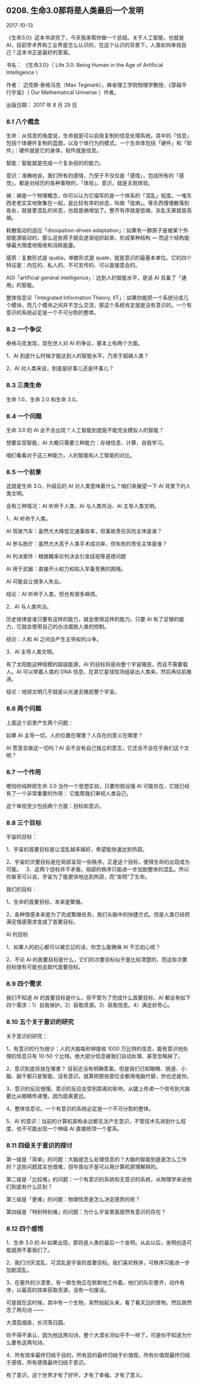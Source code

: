 ## 0208. 生命3.0那将是人类最后一个发明

2017-10-13

《生命3.0》这本书讲完了，今天我来帮你做一个总结。关于人工智能，也就是 AI，目前学术界和工业界是怎么认识的，在这个认识的背景下，人类如何审视自己？这本书正是最好的答案。

书名： 《生命3.0》（ Life 3.0: Being Human in the Age of Artificial Intelligence ）

作者： 迈克斯·泰格马克（Max Tegmark），麻省理工学院物理学教授，《穿越平行宇宙》（ Our Mathematical Universe ）作者。

出版日期： 2017 年 8 月 29 日

### 8.1 八个概念

生命：从信息的角度说，生命就是可以自我复制的信息处理系统。其中的「信息」包括个体硬件复制的蓝图，以及个体行为的模式。一个生命体包括「硬件」和「软件」：硬件就是它的身体，软件就是信息。

智能：智能就是完成一个复杂目的的能力。

意识：准确地说，我们所有的感情，乃至于不仅仅是「感情」，包括所有的「感觉」，都是对经历的各种事物的，「体验」。意识，就是主观体验。

熵：熵是一个物理概念，你可以认为它描写的是一个体系的「混乱」程度。一堆东西老老实实地聚集在一起，是比较有序的状态，叫做「低熵」。等东西慢慢散落到各处，就是更混乱的状态，也就是熵增加了。整齐有序就是低熵，杂乱无章就是高熵。

耗散驱动的适应「dissipation-driven adaptation」：如果有一群原子是被某个外部能源驱动的，那么这些原子就会逐渐组织起来，形成某种结构 — 而这个结构能够最大限度地吸收和消耗能量。

感质：复数形式是 qualia，单数形式是 quale，就是意识的最基本单位。它的四个特征是：内在的、私人的、不可言传的、可以直接意会的。

AGI「artificial general intelligence」：达到人的智能水平，是说 AI 具备了「通用」的智能。

整体信息论「Integrated Information Theory, IIT」：如果你能把一个系统分成几个模块，而几个模块之间并不怎么交流，那这个系统肯定就是没有意识的。一个有意识的系统必定是一个不可分割的整体。

### 8.2 一个争议

泰格马克发现，现在世人对 AI 的争议，基本上有两个方面。

1、AI 到底什么时候才能达到人的智能水平，乃至于超越人类？

2、AI 对人类来说，到底是好事儿还是坏事儿？    

### 8.3 三类生命

生命 1.0、生命 2.0 和生命 3.0。

### 8.4 一个问题

生命 3.0 的 AI 会不会出现？人工智能到底能不能完全模拟人的智能？

想要实现智能，AI 大概只需要三种能力：存储信息、计算，自我学习。

咱们看看对于这三种能力，人的智能和人工智能的对比。

### 8.5 一个前景

这就是生命 3.0。升级后的 AI 对人类意味着什么？咱们来展望一下 AI 背景下的人类文明。

会有三种情况：AI 听命于人类、AI 与人类共治、AI 主导人类文明。

1、AI 听命于人类。

AI 驾驶汽车：虽然大大降低交通事故率，但事故责任风险主体是谁？

AI 参与医疗：虽然大大高于人类手术成功率，但失败的责任主体是谁？

AI 判决案件：根据概率论判决会引发歧视等道德问题

AI 用于武器：直接开火权力和陷入军备竞赛的困境。

AI 可能会让很多人失业。

结论：AI 听命于人类，但也有很多麻烦。

2、AI 与人类共治。

历史规律是谁只要有这样的能力，就会使用这样的能力。只要 AI 有了足够的能力，它就会使用自己的办法摆脱人类的控制。

结论：人和 AI 之间会产生主导权的斗争。

3、AI 主导人类文明。

有了太阳能这种规模的超级能源，AI 的目标将是向整个宇宙殖民，而且不需要载人。AI 可以带着人类的 DNA 信息，在其它星球现场组装出人类来。然后再往前推进。

结论：地球文明几乎就是以光速去殖民整个宇宙。

### 8.6 两个问题

上面这个前景产生两个问题：

如果 AI 主导一切，人的位置在哪里？人存在的意义在哪里？

AI 愿意去做这一切吗？AI 会不会有自己独立的意志，它还会不会在乎我们这个文明？

### 8.7 一个作用

哪怕你纯粹把生命 3.0 当作一个思想实验，只要你假设强 AI 可能存在，它就已经有了一个非常重要的作用： 它能帮我们审视人类自己。

这个审视至少包括两个方面：目标和意识。

### 8.8 三个目标

宇宙的目标：

1、宇宙的首要目标是让混乱越多越好，希望能快速达到热寂。 

2、宇宙的次要目标是在局部呈现一些秩序。正是这个目标，使得生命的出现成为可能。
 
3、这两个目标并不矛盾，局部的秩序只能进一步加剧整体的混乱。所以你甚至可以说，宇宙为了能更快地达到热寂，而“发明”了生命。 

我们的目标：

1、生命的首要目标，本来是繁殖。

2、各种情感本来是为了完成繁殖任务，我们头脑中的快捷方式。但是人类已经把满足情感需求变成了首要目标。

AI 的目标

1、如果人的初心都可以被忘记的话，你怎么能确保 AI 不忘初心呢？

2、不论 AI 的首要目标是什么，它们的次要目标似乎是比较清楚的，而这些次要目标很有可能也会取代首要目标。

### 8.9 四个需求

我们不知道 AI 的首要目标是什么，但不管为了完成什么首要目标，AI 都会有如下四个需求：1）自我保护。2）获取资源。3）获取信息。4）满足好奇心。

### 8.10 五个关于意识的研究

关于意识的研究：

1、有意识的行为很少：人的大脑每秒钟接收 1000 万比特的信息，能有意识地处理的信息只有 10-50 个比特。绝大部分信息被我们自动处理、甚至忽略掉了。

2、意识到底存放在哪里？ 目前还没有明确答案。但是我们已知眼睛、肠道、小脑、脑干都只是智能，没有意识。就算把那些部位全都用电脑代替，你也还是你。

3、意识的反应很慢。意识的反应会受到距离的影响，从腿上传递一个信号到大脑要比从眼睛传递慢，因为距离更远。

4、整体信息论。一个有意识的系统必定是一个不可分割的整体。

5、AI 的意识：当前的计算机架构永远都无法产生意识，不管技术先进到什么程度，也不可能出现一个神级 AI 直接统领一个星系。

### 8.11 四级关于意识的探讨

第一级是「简单」的问题：大脑是怎么处理信息的？大脑的智能到底是怎么工作的？这些问题其实也很难，但毕竟似乎是可以用计算机原理解释的。

第二级是「比较难」的问题：一个有意识的系统和无意识的系统，从物理学来说他们到底有什么区别？

第三级是「更难」的问题：物理性质是怎么决定感质的呢？

第四级是「特别特别难」的问题：为什么宇宙里面居然有意识的存在？

### 8.12 四个感悟

1、生命 3.0 的 AI 如果出现，那将是人类的最后一个发明。从此以后，发明创造可能就用不着我们了。

2、我们讨厌混乱，可混乱是宇宙的首要目标。我们喜欢秩序，可秩序只能进一步加剧混乱。
 
3、在塞外的沙漠里，有一群生物正在默默地工作着。他们的队形整齐，动作有序，以最高的效率获取资源，没有一句废话。

可是就在这时候，其中有一个生物，突然抬起头来，看了看天边的景物，然后居然念了两句诗 —— 

大漠孤烟直，长河落日圆。

你不得不承认，因为他这两句诗，整个大漠长河似乎不一样了。可是你不知道为什么要有这两句诗。
 
4、所有效率最终归结于目的，所有目的最终归结于价值观，所有价值观最终归结于感情，所有感情最终归结于意识。
 
有了意识，这个世界才有了好坏，才有了幸福，才有了意义。